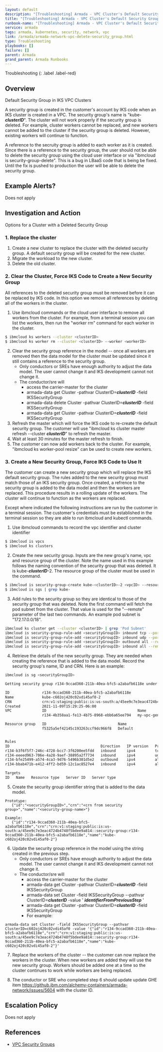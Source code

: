 ```yaml
---
layout: default
description: "[Troubleshooting] Armada - VPC Cluster's Default Security Group is Deleted"
title: "[Troubleshooting] Armada - VPC Cluster's Default Security Group is Deleted"
runbook-name: "[Troubleshooting] Armada - VPC Cluster's Default Security Group Deleted"
service: armada
tags: armada, kubernetes, security, network, vpc
link: /armada/armada-network-vpc-delete-security_group.html
type: Troubleshooting
playbooks: []
failure: []
parent: Armada
grand_parent: Armada Runbooks
---
```


Troubleshooting
{: .label .label-red}

## Overview
Default Security Group in IKS VPC Clusters

A security group is created in the customer's account by IKS code when an IKS cluster is created in a VPC.  The security group's name is "kube-___clusterID___".  The cluster will not work properly if the security group is deleted. For example, cluster workers cannot be replaced, and new workers cannot be added to the cluster if the security group is deleted.  However, existing workers will continue to function.

A reference to the secruity group is added to each worker as it is created.  Since there is a reference to the security group, the user should not be able to delete the security group using the cloud user interface or via "ibmcloud is security-group-delete".  This is a bug in LBaaS code that is being be fixed.  Until the fix is pushed to production the user will be able to delete the security group.

## Example Alerts?
Does not apply

## Investigation and Action
Options for a Cluster with a Deleted Security Group

### 1. Replace the cluster
1. Create a new cluster to replace the cluster with the deleted security group.  A default security group will be created for the new cluster.
2. Migrate the workload to the new cluster.
3. Delete the old cluster.

### 2. Clear the Cluster, Force IKS Code to Create a New Security Group
All references to the deleted security group must be removed before it can be replaced by IKS code.  In this option we remove all references by deleting all of the workers in the cluster.

1. Use ibmcloud commands or the cloud user interface to remove all workers from the cluster.  For example, from a terminal session you can list the workers, then run the "worker rm" command for each worker in the cluster.
```bash
$ ibmcloud ks workers --cluster <clusterID>
$ ibmcloud ks worker rm --cluster <clusterID> --worker <workerID>
```

2. Clear the security group reference in the model -- once all workers are removed then the data model for the cluster must be updated since it still contains a reference to the security group.
   - Only conductors or SREs have enough authority to adjust the data model.  The user cannot change it and IKS development cannot not change it.
   - The conductor/sre will
      - access the carrier-master for the cluster
      - armada-data get Cluster -pathvar ClusterID=___clusterID___ -field IKSSecurityGroup
      - armada-data delete Cluster -pathvar ClusterID=___clusterID___ -field IKSSecurityGroup
      - armada-data get Cluster -pathvar ClusterID=___clusterID___ -field IKSSecurityGroup
3. Refresh the master which will force the IKS code to re-create the default security group.  The customer will use "ibmcloud ks cluster master refresh --cluster ___clusterID___" to refresh the master.
4. Wait at least 30 minutes for the master refresh to finish.
5. The customer can now add workers back to the cluster.  For example, "ibmcloud ks worker-pool resize" can be used to create new workers.

### 3. Create a New Security Group, Force IKS Code to Use It
The customer can create a new security group which will replace the IKS default security group.  The rules added to the new security group must match those of an IKS security group.  Once created, a refrence to the security group is added to the data model and then the workers are replaced.  This procedure results in a rolling update of the workers.  The cluster will continue to function as the workers are replaced.

Except where indicated the following instructions are run by the customer in a terminal session.  The customer's credentials must be established in the terminal session so they are able to run ibmcloud and kubectl commands.

1. Use ibmcloud commands to record the vpc identifier and cluster identifier
```bash
$ ibmcloud is vpcs
$ ibmcloud ks clusters
```

2. Create the new security group.  Inputs are the new group's name, vpc and resource group of the cluster.  Note the name used in this example follows the naming
convention of the security group that was deleted.  It is kube-___clusterID___-2.  The resource group of the cluster must be used in the command.
```bash
$ ibmcloud is security-group-create kube-<clusterID>-2 <vpcID> --resource-group-name <clusterResourceGroupID>
$ ibmcloud is sgs | grep kube-
```

3. Add rules to the security group so they are identical to those of the security group that was deleted.  Note the first command will fetch the pod subnet from the cluster.  That value is used for the "--remote" parameter of the last two commands.  An example pod subnet is "172.17.0.0/18".
```bash
ibmcloud ks cluster get --cluster <clusterID> | grep 'Pod Subnet'
ibmcloud is security-group-rule-add <securityGroupID> inbound tcp --port-min 30000 --port-max 32767
ibmcloud is security-group-rule-add <securityGroupID> inbound udp --port-min 30000 --port-max 32767
ibmcloud is security-group-rule-add <securityGroupID> outbound all --remote <podSubnetFromFirstCommand>
ibmcloud is security-group-rule-add <securityGroupID> inbound all --remote <podSubnetFromFirstCommand>
```
4. Retrieve the details of the new security group. They are needed when creating the reference that is added to the data model.  Record the security group's name, ID and CRN.  Here is an example:
```bash
ibmcloud is sg <securityGroupID>

Getting security group r134-9ccad360-211b-40ea-bfc5-a2abafb6118e under account xxxxx as user xxxxxx ...

ID               r134-9ccad360-211b-40ea-bfc5-a2abafb6118e
Name             kube-c602oj420c02vdi45af0-2
CRN              crn:v1:staging:public:is:us-south:a/45ee9c7e3eac4724b4748f5bdee9a814::security-group:r134-9ccad360-211b-40ea-bfc5-a2abafb6118e
Created          2021-11-09T15:29:25-06:00
VPC              ID                                          Name
                 r134-4b358aa1-fe13-4b75-8968-ebb6a65ee794   my-vpc-gen2

Resource group   ID                                 Name
                 f5325a5ef42145c193263ccf9dc966f8   Default


Rules
ID                                          Direction   IP version   Protocol                        Remote
r134-b3f6f5f7-246c-4728-bcc7-3f6200ee5fdd   inbound     ipv4         tcp Ports:Min=30000,Max=32767   0.0.0.0/0
r134-eeeed963-706e-4a28-9aef-38895a2f7734   inbound     ipv4         udp Ports:Min=30000,Max=32767   0.0.0.0/0
r134-bfe25499-a574-4ca3-9d76-5496b301d5e2   outbound    ipv4         all                             172.17.0.0/18
r134-bbab471b-e412-4ff2-bd59-12c1ac8527e4   inbound     ipv4         all                             172.17.0.0/18

Targets
ID   Name   Resource type   Server ID   Server type
```

5. Create the security group identifier string that is added to the data model.
```
Prototype:
   {"id":"<securityGroupID>","crn":"<crn from security group>","name":"<security-group-name>"}

Example:
   {"id":"r134-9ccad360-211b-40ea-bfc5-a2abafb6118e","crn":"crn:v1:staging:public:is:us-south:a/45ee9c7e3eac4724b4748f5bdee9a814::security-group:r134-9ccad360-211b-40ea-bfc5-a2abafb6118e","name":"kube-c602oj420c02vdi45af0-2"}
```

6. Update the security group reference in the model using the string created in the previous step.
   - Only conductors or SREs have enough authority to adjust the data model.  The user cannot change it and IKS development cannot not change it.
   - The conductor/sre will
      - access the carrier-master for the cluster
      - armada-data get Cluster -pathvar ClusterID=___clusterID___ -field IKSSecurityGroup
      - armada-data set Cluster -field IKSSecurityGroup --pathvar ClusterID=___clusterID___ -value ' ___identifierFromPreviousStep___ '
      - armada-data get Cluster -pathvar ClusterID=___clusterID___ -field IKSSecurityGroup
      - For example:
```
armada-data set Cluster -field IKSSecurityGroup --pathvar ClusterID=c602oj420c02vdi45af0 -value '{"id":"r134-9ccad360-211b-40ea-bfc5-a2abafb6118e","crn":"crn:v1:staging:public:is:us-south:a/45ee9c7e3eac4724b4748f5bdee9a814::security-group:r134-9ccad360-211b-40ea-bfc5-a2abafb6118e","name":"kube-c602oj420c02vdi45af0-2"}'
```      

7. Replace the workers of the cluster -- the customer can now replace the workers in the cluster.  When new workers are added they will use the new security group.  Workers should be added one at a time so the cluster continues to work while workers are being replaced.

8. The conductor or SRE who completed step 6 should update update GHE item https://github.ibm.com/alchemy-containers/armada-network/issues/5604 with the cluster ID.

## Escalation Policy
Does not apply

## References

- [VPC Security Groups](https://cloud.ibm.com/docs/containers?topic=containers-vpc-network-policy#security_groups)


